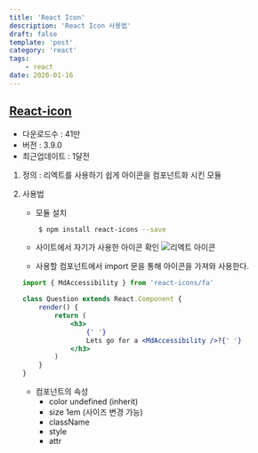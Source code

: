 ```yaml
---
title: 'React Icon'
description: 'React Icon 사용법'
draft: false
template: 'post'
category: 'react'
tags:
    - react
date: 2020-01-16
---
```


## [React-icon](https://react-icons.netlify.com/)

-   다운로드수 : 41만
-   버전 : 3.9.0
-   최근업데이트 : 1달전

1. 정의 : 리엑트를 사용하기 쉽게 아이콘을 컴포넌트화 시킨 모듈

2. 사용법

    - 모듈 설치

    ```bash
        $ npm install react-icons --save
    ```

    - 사이트에서 자기가 사용한 아이콘 확인
      ![리엑트 아이콘](../../assets/react-icon.png)

    - 사용할 컴포넌트에서 import 문을 통해 아이콘을 가져와 사용한다.

    ```jsx
    import { MdAccessibility } from 'react-icons/fa'

    class Question extends React.Component {
        render() {
            return (
                <h3>
                    {' '}
                    Lets go for a <MdAccessibility />?{' '}
                </h3>
            )
        }
    }
    ```

    - 컴포넌트의 속성
        - color undefined (inherit)
        - size 1em (사이즈 변경 가능)
        - className
        - style
        - attr
